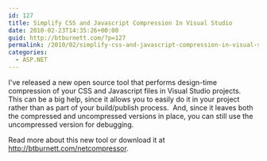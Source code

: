 ```yaml
---
id: 127
title: Simplify CSS and Javascript Compression In Visual Studio
date: 2010-02-23T14:35:26+00:00
guid: http://btburnett.com/?p=127
permalink: /2010/02/simplify-css-and-javascript-compression-in-visual-studio.html
categories:
  - ASP.NET
---
```

I've released a new open source tool that performs design-time compression of your CSS and Javascript files in Visual Studio projects.  This can be a big help, since it allows you to easily do it in your project rather than as part of your build/publish process.  And, since it leaves both the compressed and uncompressed versions in place, you can still use the uncompressed version for debugging.

Read more about this new tool or download it at <http://btburnett.com/netcompressor>.
